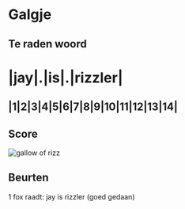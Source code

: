 # Galgje

## Te raden woord


# |jay|.|is|.|rizzler|
## |1|2|3|4|5|6|7|8|9|10|11|12|13|14|

## Score
![gallow of rizz](./rizzler.png)

## Beurten
1 fox raadt: jay is rizzler (goed gedaan)